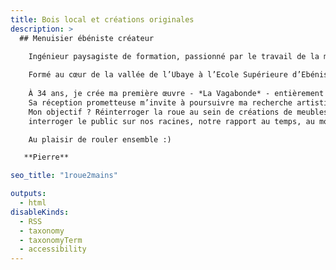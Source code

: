 ```yaml
---
title: Bois local et créations originales
description: >
  ## Menuisier ébéniste créateur
  
    Ingénieur paysagiste de formation, passionné par le travail de la matière, tout autant que par les paysages et les gens qui les font vivre, je décide en 2023 d’engager une reconversion professionnelle pour devenir menuisier-ébéniste créateur et écrire de nouveaux récits.

    Formé au cœur de la vallée de l’Ubaye à l’Ecole Supérieure d’Ebénisterie de Haute-Provence, je découvre le savoir-faire du charronnage - **la fabrication de roue en bois** - presque disparu aujoud’hui. Ma curiosité se transforme très vite en passion - névrose diront certains - tant le métier regorge de détails et fait appel à un savoir-faire pointu alliant machines, travail manuel, connaissance des essences de bois et expérience.
    
    À 34 ans, je crée ma première œuvre - *La Vagabonde* - entièrement en bois  - clin d’œil en hommage au métier de charron. 
    Sa réception prometteuse m’invite à poursuivre ma recherche artistique et je lance le projet *1Roue2Mains* à l’automne 2024. <br>
    Mon objectif ? Réinterroger la roue au sein de créations de meubles contemporains dans des contextes variés pour toucher, 
    interroger le public sur nos racines, notre rapport au temps, au mouvement, à nos modes de vie et à nos territoires.

    Au plaisir de rouler ensemble :)

   **Pierre**

seo_title: "1roue2mains"

outputs:
  - html
disableKinds:
  - RSS
  - taxonomy
  - taxonomyTerm
  - accessibility
---
```

